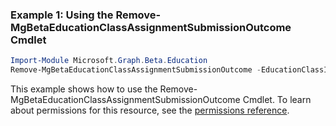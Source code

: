 ### Example 1: Using the Remove-MgBetaEducationClassAssignmentSubmissionOutcome Cmdlet
```powershell
Import-Module Microsoft.Graph.Beta.Education
Remove-MgBetaEducationClassAssignmentSubmissionOutcome -EducationClassId $educationClassId -EducationAssignmentId $educationAssignmentId -EducationSubmissionId $educationSubmissionId -EducationOutcomeId $educationOutcomeId
```
This example shows how to use the Remove-MgBetaEducationClassAssignmentSubmissionOutcome Cmdlet.
To learn about permissions for this resource, see the [permissions reference](/graph/permissions-reference).

